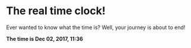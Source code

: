 # The real time clock!

Ever wanted to know what the time is? Well, your journey is about to end!

**The time is Dec 02, 2017, 11:36**